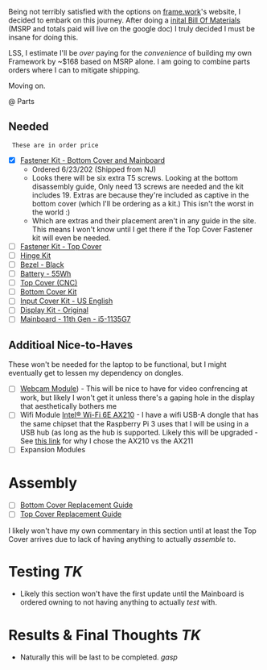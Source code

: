 Being not terribly satisfied with the options on [frame.work](https://frame.work/)'s website, I decided to embark on this journey. After doing a [inital Bill Of Materials](https://docs.google.com/spreadsheets/d/1YayfsNAYgf5DBnbEC524bHOcLVi5MpsAGUarsPbGo8w/edit?usp=sharing) (MSRP and totals paid will live on the google doc) I truly decided I must be insane for doing this.

LSS, I estimate I'll be *over* paying for the *convenience* of building my own Framework by ~$168 based on MSRP alone. I am going to combine parts orders where I can to mitigate shipping.

Moving on.

@ Parts

## Needed
     These are in order price
- [x] [Fastener Kit - Bottom Cover and Mainboard](https://frame.work/products/fastener-kit-bottom-cover-and-mainboard)
     - Ordered 6/23/202 (Shipped from NJ)
     - Looks there will be six extra T5 screws. Looking at the bottom disassembly guide, Only need 13 screws are needed and the kit includes 19. Extras are because they're included as captive in the bottom cover (which I'll be ordering as a kit.) This isn't the worst in the world :)
     - Which are extras and their placement aren't in any guide in the site. This means I won't know until I get there if the Top Cover Fastener kit will even be needed. 
- [ ] [Fastener Kit - Top Cover](https://frame.work/products/fastener-kit-top-cover?v=FRANGY0001)
- [ ] [Hinge Kit](https://frame.work/products/hinge-kit-2nd-gen-3-5kg)
- [ ] [Bezel - Black](https://frame.work/products/bezel?v=FRANCB0011)
- [ ] [Battery - 55Wh](https://frame.work/products/battery?v=FRANBBAT01)
- [ ] [Top Cover (CNC)](https://frame.work/products/top-cover-cnc)
- [ ] [Bottom Cover Kit](https://frame.work/products/bottom-cover-kit/)
- [ ] [Input Cover Kit - US English](https://frame.work/products/input-cover-kit?v=FRANHC0001)
- [ ] [Display Kit - Original](https://frame.work/products/display-kit?v=FRANFX0001)
- [ ] [Mainboard - 11th Gen - i5-1135G7](https://frame.work/products/mainboard-11th-gen-intel-core?v=FRANFG000A)

## Additioal Nice-to-Haves
These won't be needed for the laptop to be functional, but I might eventually get to lessen my dependency on dongles.
- [ ] [Webcam Module](https://frame.work/products/webcam-module?v=FRANCPPA01))
      - This will be nice to have for video confrencing at work, but likely I won't get it unless there's a gaping hole in the display that aesthetically bothers me 
- [ ] Wifi Module [Intel® Wi-Fi 6E AX210](https://frame.work/products/intel-wi-fi-6e-ax210-no-vpro)
      - I have a wifi USB-A dongle that has the same chipset that the Raspberry Pi 3 uses that I will be using in a USB hub (as long as the hub is supported. Likely this will be upgraded
      - See [this link](https://community.frame.work/t/is-25the-ax210-better-than-the-ax211/31943) for why I chose the AX210 vs the AX211
- [ ] Expansion Modules
  
# Assembly
- [ ] [Bottom Cover Replacement Guide](https://guides.frame.work/Guide/Bottom+Cover+Replacement+Guide/107?lang=en)
- [ ] [Top Cover Replacement Guide](https://guides.frame.work/Guide/Top+Cover+Replacement+Guide/118?lang=en)

I likely won't have my own commentary in this section until at least the Top Cover arrives due to lack of having anything to actually *assemble* to.

# Testing *TK*
- Likely this section won't have the first update until the Mainboard is ordered owning to not having anything to actually *test* with.

# Results & Final Thoughts *TK*
- Naturally this will be last to be completed. *gasp*
